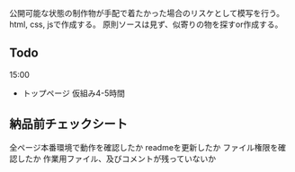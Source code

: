 公開可能な状態の制作物が手配で着たかった場合のリスケとして模写を行う。
html, css, jsで作成する。
原則ソースは見ず、似寄りの物を探すor作成する。

## Todo
15:00
- トップページ 仮組み4-5時間




## 納品前チェックシート
全ページ本番環境で動作を確認したか
readmeを更新したか
ファイル権限を確認したか
作業用ファイル、及びコメントが残っていないか


